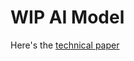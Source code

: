 # WIP AI Model

Here's the [technical paper](https://mathis-skipper.notion.site/Technical-Paper-AI-c247ebfd5a2e46f0b999f60cc1cb596e)
